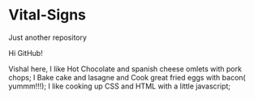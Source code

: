 # Vital-Signs
Just another repository

Hi GitHub!

Vishal here, I like Hot Chocolate and spanish cheese omlets with pork chops;
I Bake cake and lasagne and Cook great fried eggs with bacon( yummm!!!);
I like cooking up CSS and HTML with a little javascript;
